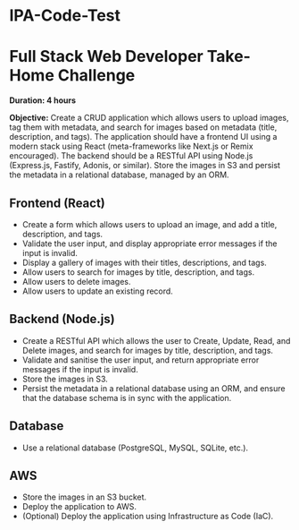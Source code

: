 # IPA-Code-Test

# Full Stack Web Developer Take-Home Challenge
 
**Duration: 4 hours**
 
**Objective:** Create a CRUD application which allows users to upload images,
tag them with metadata, and search for images based on metadata (title,
description, and tags). The application should have a frontend UI using a
modern stack using React (meta-frameworks like Next.js or Remix encouraged).
The backend should be a RESTful API using Node.js (Express.js, Fastify, Adonis,
or similar). Store the images in S3 and persist the metadata in a relational
database, managed by an ORM.
 
## Frontend (React)
 
- Create a form which allows users to upload an image, and add a title,
 description, and tags.
- Validate the user input, and display appropriate error messages if the input
 is invalid.
- Display a gallery of images with their titles, descriptions, and tags.
- Allow users to search for images by title, description, and tags.
- Allow users to delete images.
- Allow users to update an existing record.
 
## Backend (Node.js)
 
- Create a RESTful API which allows the user to Create, Update, Read, and
 Delete images, and search for images by title, description, and tags.
- Validate and sanitise the user input, and return appropriate error messages
 if the input is invalid.
- Store the images in S3.
- Persist the metadata in a relational database using an ORM, and ensure that
 the database schema is in sync with the application.
 
## Database
 
- Use a relational database (PostgreSQL, MySQL, SQLite, etc.).
 
## AWS
 
- Store the images in an S3 bucket.
- Deploy the application to AWS.
- (Optional) Deploy the application using Infrastructure as Code (IaC).